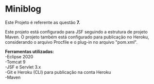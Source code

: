 # Miniblog


Este Projeto é referente  as questão <b>7.</b><br>


Este projeto está configurado para JSF seguindo a estrutura de projeto Maven. O projeto também está configurado para publicação no Heroku, considerando o arquivo Procfile e o plug-in no arquivo "pom.xml".


<b>Ferramentas utilizadas:</b><br>
-Eclipse 2020<br>
-Tomcat 9<br>
-JSF e Servlet 3.x<br>
-Git e Heroku (CLI) para publicação na conta Heroku<br>
-Maven
